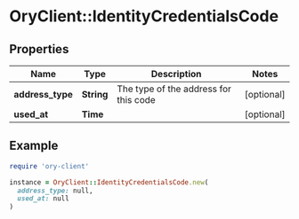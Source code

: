 # OryClient::IdentityCredentialsCode

## Properties

| Name | Type | Description | Notes |
| ---- | ---- | ----------- | ----- |
| **address_type** | **String** | The type of the address for this code | [optional] |
| **used_at** | **Time** |  | [optional] |

## Example

```ruby
require 'ory-client'

instance = OryClient::IdentityCredentialsCode.new(
  address_type: null,
  used_at: null
)
```

